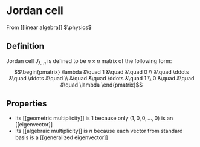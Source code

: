 # Jordan cell
From [[linear algebra]]
$\physics$
## Definition
Jordan cell $J_{\lambda, n}$ is defined to be $n\times n$ matrix of the following form:
$$\begin{pmatrix}
\lambda &\quad 1 &\quad  &\quad 0 \\ 
 &\quad \ddots &\quad \ddots &\quad \\
 &\quad &\quad \ddots &\quad 1 \\
 0 &\quad &\quad &\quad \lambda
\end{pmatrix}$$

## Properties
- Its [[geometric multiplicity]] is $1$ because only $(1, 0, 0, \dots, 0)$ is an [[eigenvector]]
- Its [[algebraic multiplicity]] is $n$ because each vector from standard basis is a [[generalized eigenvector]]